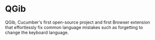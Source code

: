 # QGib
QGib, Cucumber's first open-source project and first Browser extension that effortlessly fix common language mistakes such as forgetting to change the keyboard language.
